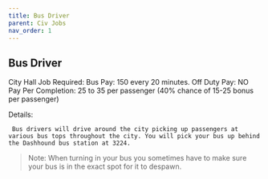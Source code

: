 ```yaml
---
title: Bus Driver
parent: Civ Jobs
nav_order: 1
---
```


## Bus Driver

City Hall Job Required:  Bus
Pay: 150 every 20 minutes. 
Off Duty Pay:  NO
Pay Per Completion:  25 to 35 per passenger (40% chance of 15-25 bonus per passenger)

Details: 
     
     Bus drivers will drive around the city picking up passengers at various bus tops throughout the city. You will pick your bus up behind the Dashhound bus station at 3224.

> Note: When turning in your bus you sometimes have to make sure your bus is in the exact spot for it to despawn. 
